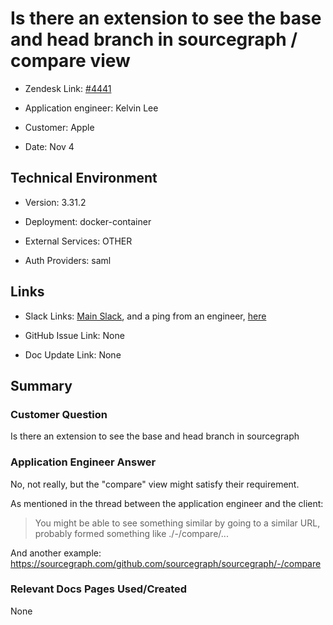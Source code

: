 

# Is there an extension to see the base and head branch in sourcegraph / compare view <!-- Ticket Title  Hint: include keywords to make it searchable -->



- Zendesk Link: [#4441](https://sourcegraph.zendesk.com/agent/tickets/4441)

- Application engineer: Kelvin Lee

- Customer: Apple <!-- Redact if this contains personally identifying information -->

- Date: Nov 4


<!-- Data populated from integration, speak to Ben Gordon or Michael Bali if not working -->

<!-- During Internal team trial, fill missing data manually (we are waiting for all data to sync) -->



## Technical Environment

- Version: 3.31.2​

- Deployment: docker-container

- External Services: OTHER

- Auth Providers: saml





## Links
<!-- Data for application engineer manual entry -->
- Slack Links: [Main Slack](https://sourcegraph.slack.com/archives/C01NM1WFVH8/p1636065941005400), and a ping from an engineer, [here](https://sourcegraph.slack.com/archives/CU93UDUBV/p1636099493144000) 

- GitHub Issue Link: None

- Doc Update Link: None



## Summary

### Customer Question

Is there an extension to see the base and head branch in sourcegraph

### Application Engineer Answer

No, not really, but the "compare" view might satisfy their requirement.

As mentioned in the thread between the application engineer and the client:

> You might be able to see something similar by going to a similar URL, probably formed something like <your sourcegraph domain>.<your repository path>/-/compare/<branch1>...<branch2>

And another example: https://sourcegraph.com/github.com/sourcegraph/sourcegraph/-/compare


### Relevant Docs Pages Used/Created

None


<!-- Once complete, upload a copy to https://github.com/sourcegraph/support-tools-internal/tree/main/resolved-tickets as a .md file -->
<!-- Name the file 4441.md -->
